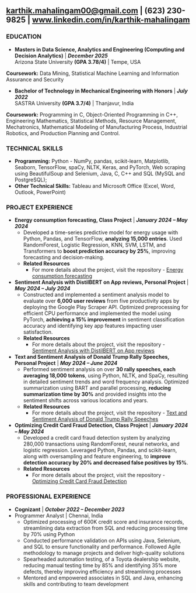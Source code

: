 ## karthik.mahalingam00@gmail.com | (623) 230-9825 |  www.linkedin.com/in/karthik-mahalingam 
### EDUCATION
-  **Masters in Data Science, Analytics and Engineering (Computing and Decision Analytics)** | **_December 2025_**                                                                            
Arizona State University **(GPA 3.78/4)** | Tempe, USA

**Coursework:** Data Mining, Statistical Machine Learning and Information Assurance and Security                                                                                          

-  **Bachelor of Technology in Mechanical Engineering with Honors** | **_July 2022_**                	                       	                          
SASTRA University **(GPA 3.7/4)** | Thanjavur, India
                                              
**Coursework:** Programming in C, Object-Oriented Programming in C++, Engineering Mathematics, Statistical Methods, Resource Management, Mechatronics, Mathematical Modeling of Manufacturing Process, Industrial Robotics, and Production Planning and Control.

### TECHNICAL SKILLS
- **Programming:** Python - NumPy, pandas, scikit-learn, Matplotlib, Seaborn, TensorFlow, spaCy, NLTK, Keras, and PyTorch, Web scraping using BeautifulSoup and Selenium, Java, C, C++ and SQL (MySQL and PostgreSQL);  
- **Other Technical Skills:** Tableau and Microsoft Office (Excel, Word, Outlook, PowerPoint)



### PROJECT EXPERIENCE
- **Energy consumption forecasting, Class Project** | **_January 2024 – May 2024_**
  - Developed a time-series predictive model for energy usage with Python, Pandas, and TensorFlow, **analyzing 15,000 entries**. Used RandomForest, Logistic Regression, KNN, SVM, LSTM, and Transformers to **boost prediction accuracy by 25%**, improving forecasting and decision-making.
  - **Related Resources**
      - For more details about the project, visit the repository - [Energy consumption forecasting](https://github.com/KarthikMahalingam8881/Energy-consumption-forecasting)
- **Sentiment Analysis with DistilBERT on App reviews, Personal Project** | **_May 2024 – July 2024_**					          
  - Constructed and implemented a sentiment analysis model to evaluate over **6,000 user reviews** from five productivity apps by deploying the Google Play Scraper API. Optimized preprocessing for efficient CPU performance and implemented the model using PyTorch, **achieving a 15% improvement** in sentiment classification accuracy and identifying key app features impacting user satisfaction.
  - **Related Resources**
    - For more details about the project, visit the repository - [Sentiment Analysis with DistilBERT on App reviews](https://github.com/KarthikMahalingam8881/Sentiment-Analysis-of-App-Reviews-using-DistilBERT-)
- **Text and Sentiment Analysis of Donald Trump Rally Speeches, Personal Project** | **_May 2024 – June 2024_**		         
  - Performed sentiment analysis on over **30 rally speeches, each averaging 18,000 tokens**, using Python, NLTK, and SpaCy, resulting in detailed sentiment trends and word frequency analysis. Optimized summarization using BART and parallel processing, **reducing summarization time by 30%** and provided insights into the sentiment shifts across various locations and years.
  - **Related Resources**
    - For more details about the project, visit the repository - [Text and Sentiment Analysis of Donald Trump Rally Speeches](https://github.com/KarthikMahalingam8881/Donald-Trump-Text-and-Sentiment-Analysis)
- **Optimizing Credit Card Fraud Detection, Class Project** | **_January 2024 – May 2024_**					    
  - Developed a credit card fraud detection system by analyzing 280,000 transactions using RandomForest, neural networks, and logistic regression. Leveraged Python, Pandas, and scikit-learn, along with oversampling and feature engineering, to **improve detection accuracy by 20% and decreased false positives by 15%**.
  - **Related Resources**
    - For more details about the project, visit the repository - [Optimizing Credit Card Fraud Detection](https://github.com/KarthikMahalingam8881/Credit-Card-Fraud-Detection)
 
### PROFESSIONAL EXPERIENCE
- **Cognizant** | **_October 2022 – December 2023_**
- Programmer Analyst  |  Chennai, India                              
  - Optimized processing of 600K credit score and insurance records, streamlining data extraction from SQL and reducing processing time by 70% using Python
  - Conducted performance validation on APIs using Java, Selenium, and SQL to ensure functionality and performance. Followed Agile methodology to manage projects and deliver high-quality solutions
  - Spearheaded automation testing, of a Toyota dealership website, reducing manual testing time by 85% and identifying 35% more defects, thereby improving efficiency and streamlining processes
  - Mentored and empowered associates in SQL and Java, enhancing skills and contributing to team development



